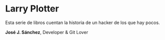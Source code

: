 # Larry Plotter

Esta serie de libros cuentan la historia de un hacker de los que hay pocos.

**José J. Sánchez**, Developer & Git Lover


